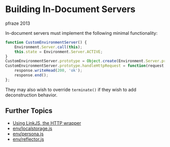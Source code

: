 Building In-Document Servers
============================

pfraze 2013

In-document servers must implement the following minimal functionality:

```javascript
function CustomEnvironmentServer() {
	Environment.Server.call(this);
	this.state = Environment.Server.ACTIVE;
}
CustomEnvironmentServer.prototype = Object.create(Environment.Server.prototype);
CustomEnvironmentServer.prototype.handleHttpRequest = function(request, response) {
	response.writeHead(200, 'ok');
	response.end();
};
```

They may also wish to override `terminate()` if they wish to add deconstruction behavior.


## Further Topics

 - [Using LinkJS, the HTTP wrapper](../lib/linkjs.md)
 - [env/localstorage.js](../examples/localstorage.md)
 - [env/persona.js](../examples/persona.md)
 - [env/reflector.js](../examples/reflector.md)